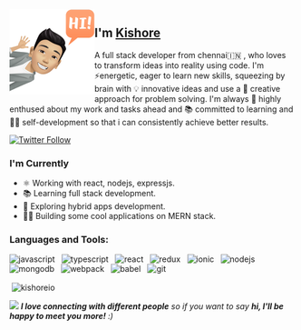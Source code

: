 <img align="left" width="150" height="150" alt="kishore" src="./assets/avatar.png" />

## I'm [Kishore][homepage]

A full stack developer from chennai🇮🇳 , who loves to transform ideas into reality using code. I'm ⚡energetic, eager to learn new skills, squeezing by brain with 💡 innovative ideas and use a 🤔 creative approach for problem solving. I'm always 🤯 highly enthused about my work and tasks ahead and 📚 committed to learning and 👨‍💻 self-development so that i can consistently achieve better results.

[![Twitter Follow](https://img.shields.io/twitter/follow/kishoreio?style=for-the-badge&logo=twitter&label=Follow%20me%20on%20Twitter&color=1DA1F2)][twitter]

### I'm Currently

- ⚛️ Working with react, nodejs, expressjs.
- 📚 Learning full stack development.
- 📱 Exploring hybrid apps development.
- 👷‍♂️ Building some cool applications on MERN stack.

### Languages and Tools:

<p align="left"><img src="https://devicons.github.io/devicon/devicon.git/icons/javascript/javascript-original.svg" alt="javascript" width="30" height="30"/> &nbsp <img src="https://devicons.github.io/devicon/devicon.git/icons/typescript/typescript-original.svg" alt="typescript" width="30" height="30"/> &nbsp <img src="https://devicons.github.io/devicon/devicon.git/icons/react/react-original-wordmark.svg" alt="react" width="30" height="30"/> &nbsp <img src="https://devicons.github.io/devicon/devicon.git/icons/redux/redux-original.svg" alt="redux" width="30" height="30"/> &nbsp <img src="https://upload.wikimedia.org/wikipedia/commons/d/d1/Ionic_Logo.svg" alt="ionic" width="30" height="30"/> &nbsp <img src="https://devicons.github.io/devicon/devicon.git/icons/nodejs/nodejs-original-wordmark.svg" alt="nodejs" width="30" height="30"/> &nbsp <img src="https://devicons.github.io/devicon/devicon.git/icons/mongodb/mongodb-original-wordmark.svg" alt="mongodb" width="30" height="30"/> &nbsp <img src="https://devicons.github.io/devicon/devicon.git/icons/webpack/webpack-original.svg" alt="webpack" width="30" height="30"/> &nbsp <img src="https://www.vectorlogo.zone/logos/babeljs/babeljs-icon.svg" alt="babel" width="30" height="30"/> &nbsp <img src="https://www.vectorlogo.zone/logos/git-scm/git-scm-icon.svg" alt="git" width="30" height="30"/>  </p>

<p>&nbsp;<img align="center" src="https://github-readme-stats.vercel.app/api?username=kishoreio&show_icons=true&theme=synthwave" alt="kishoreio" /></p>

<img src="https://media.giphy.com/media/LnQjpWaON8nhr21vNW/giphy.gif" width="60" /> <em><b>I love connecting with different people</b> so if you want to say <b>hi, I'll be happy to meet you more!</b> :)</em>

[homepage]: https://kishore.io
[twitter]: https://twitter.com/kishoreio

